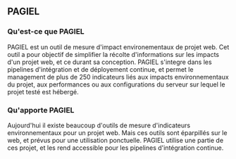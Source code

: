 ## PAGIEL

### Qu'est-ce que PAGIEL

PAGIEL est un outil de mesure d'impact environementaux de projet web. Cet outil a pour objectif de simplifier la récolte d'informations sur les impacts d'un projet web, et ce durant sa conception. PAGIEL s'integre dans les pipelines d'intégration et de déployement continue, et permet le management de plus de 250 indicateurs liés aux impacts environnementaux du projet, aux performances ou aux configurations du serveur sur lequel le projet testé est hébergé.

### Qu'apporte PAGIEL

Aujourd'hui il existe beaucoup d'outils de mesure d'indicateurs environnementaux pour un projet web. Mais ces outils sont éparpillés sur le web, et prévus pour une utilisation ponctuelle. PAGIEL utilise une partie de ces projet, et les rend accessible pour les pipelines d'intégration continue.

<style>
    p {
        margin-bottom: 1rem;
        color: var(--black-color)
    }
</style>